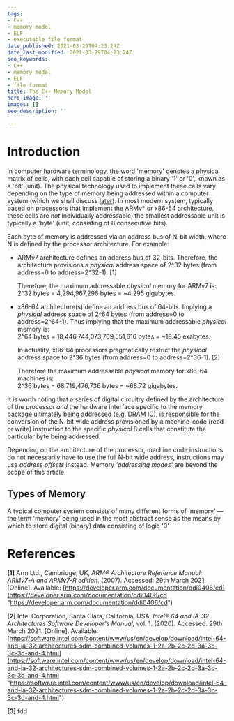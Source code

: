 ```yaml
---
tags:
- C++
- memory model
- ELF
- executable file format
date_published: 2021-03-29T04:23:24Z
date_last_modified: 2021-03-29T04:23:24Z
seo_keywords:
- C++
- memory model
- ELF
- file format
title: The C++ Memory Model
hero_image: ''
images: []
seo_description: ''

---
```

# Introduction

In computer hardware terminology, the word 'memory' denotes a physical matrix of cells, with each cell capable of storing a binary '1' or '0', known as a 'bit' (unit). The physical technology used to implement these cells vary depending on the type of memory being addressed within a computer system (which we shall discuss [later](#types-of-memory)). In most modern system, typically based on processors that implement the ARMv* or x86-64 architecture, these cells are _not_ individually addressable; the smallest addressable unit is typically a 'byte' (unit, consisting of 8 consecutive bits).

Each byte of memory is addressed via an address bus of N-bit width, where N is defined by the processor architecture. For example:

* ARMv7 architecture defines an address bus of 32-bits. Therefore, the architecture provisions a _physical_ address space of 2^32 bytes (from address=0 to address=2^32-1). \[1\]

  Therefore, the maximum addressable _physical_ memory for ARMv7 is:  
  2^32 bytes = 4,294,967,296 bytes = \~4.295 gigabytes.
* x86-64 architecture(s) define an address bus of 64-bits. Implying a _physical_ address space of 2^64 bytes (from address=0 to address=2^64-1). Thus implying that the maximum addressable _physical_ memory is:  
  2^64 bytes = 18,446,744,073,709,551,616 bytes = \~18.45 exabytes.

  In actuality,  x86-64 processors pragmatically restrict the _physical_ address space to 2^36 bytes (from address=0 to address=2^36-1). \[2\]

  Therefore the maximum addressable _physical_ memory for x86-64 machines is:  
  2^36 bytes = 68,719,476,736 bytes = \~68.72 gigabytes.

It is worth noting that a series of digital circuitry defined by the architecture of the processor _and_ the hardware interface specific to the memory package ultimately being addressed (e.g. DRAM IC), is responsible for the conversion of the N-bit wide address provisioned by a machine-code (read or write) instruction to the specific _physical_ 8 cells that constitute the particular byte being addressed.

Depending on the architecture of the processor, machine code instructions do not necessarily have to use the full N-bit wide address, instructions may use _address offsets_ instead. Memory _'addressing modes'_ are beyond the scope of this article.

## Types of Memory

A typical computer system consists of many different forms of 'memory' — the term 'memory' being used in the most abstract sense as the means by which to store digital (binary) data consisting of logic '0'

# References

**\[1\]** Arm Ltd., Cambridge, UK, _ARM® Architecture Reference Manual: ARMv7-A and ARMv7-R edition._ (2007). Accessed: 29th March 2021. \[Online\]. Available: [https://developer.arm.com/documentation/ddi0406/cd](https://developer.arm.com/documentation/ddi0406/cd "https://developer.arm.com/documentation/ddi0406/cd")

**\[2\]** Intel Corporation, Santa Clara, California, USA, _Intel® 64 and IA-32 Architectures Software Developer's Manual,_ vol. 1. (2020). Accessed: 29th March 2021. \[Online\]. Available: [https://software.intel.com/content/www/us/en/develop/download/intel-64-and-ia-32-architectures-sdm-combined-volumes-1-2a-2b-2c-2d-3a-3b-3c-3d-and-4.html](https://software.intel.com/content/www/us/en/develop/download/intel-64-and-ia-32-architectures-sdm-combined-volumes-1-2a-2b-2c-2d-3a-3b-3c-3d-and-4.html "https://software.intel.com/content/www/us/en/develop/download/intel-64-and-ia-32-architectures-sdm-combined-volumes-1-2a-2b-2c-2d-3a-3b-3c-3d-and-4.html")

**\[3\]** fdd